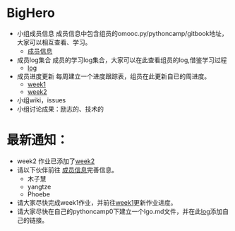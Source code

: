 # BigHero

* 小组成员信息
  成员信息中包含组员的omooc.py/pythoncamp/gitbook地址，大家可以相互查看、学习。
  * [成员信息](https://github.com/Lillianmin/BigHero/blob/master/GroupMember.md)
* 成员log集合
  成员的学习log集合，大家可以在此查看组员的log,借鉴学习过程
  * [log](https://github.com/Lillianmin/BigHero/blob/master/log.md)
* 成员进度更新
  每周建立一个进度跟踪表，组员在此更新自已的周进度。
  * [week1](https://github.com/Lillianmin/BigHero/blob/master/homework/week1.md)
  * [week2](https://github.com/Lillianmin/BigHero/blob/master/homework/week2.md)
* 小组wiki，issues
* 小组讨论成果：励志的、技术的

# 最新通知：
* week2 作业已添加了[week2](https://github.com/Lillianmin/BigHero/blob/master/homework/week2.md)
* 请以下伙伴前往 [成员信息](https://github.com/Lillianmin/BigHero/blob/master/GroupMember.md)完善信息。
  * 木子慧
  * yangtze
  * Phoebe
* 请大家尽快完成week1作业，并前往[week1](https://github.com/Lillianmin/BigHero/blob/master/homework/week1.md)更新作业进度。
* 请大家尽快在自己的pythoncamp0下建立一个lgo.md文件，并在此[log](https://github.com/Lillianmin/BigHero/blob/master/log.md)添加自己的链接。

